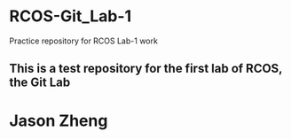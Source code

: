 # RCOS-Git_Lab-1
Practice repository for RCOS Lab-1 work

## This is a test repository for the first lab of RCOS, the Git Lab

# Jason Zheng